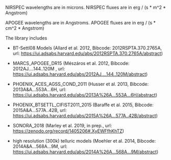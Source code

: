 NIRSPEC wavelengths are in microns.
NIRSPEC fluxes are in erg / (s * m^2 * Angstrom)

APOGEE wavelengths are in Angstroms.
APOGEE fluxes are in erg / (s * cm^2 * Angstrom)

The library includes 

* BT-Settl08 Models (Allard et al. 2012, Bibcode: 2012RSPTA.370.2765A, url: https://ui.adsabs.harvard.edu/abs/2012RSPTA.370.2765A/abstract)

* MARCS_APOGEE_DR15 (Mészáros et al. 2012, Bibcode: 2012AJ....144..120M , url: https://ui.adsabs.harvard.edu/abs/2012AJ....144..120M/abstract)

* PHOENIX_ACES_AGSS_COND_2011 (Husser et al. 2013, Bibcode: 2013A&A...553A...6H, url: https://ui.adsabs.harvard.edu/abs/2013A%26A...553A...6H/abstract)

* PHOENIX_BTSETTL_CIFIST2011_2015 (Baraffe et al. 2015, Bibcode: 2015A&A...577A..42B, url: https://ui.adsabs.harvard.edu/abs/2015A%26A...577A..42B/abstract)

* SONORA_2018 (Marley et al. 2019, in prep., url: https://zenodo.org/record/1405206#.XyEWFfhKhTZ)

* high resolution (300k) telluric models (Moehler et al. 2014, Bibcode: 2014A&A...568A...9M, url: https://ui.adsabs.harvard.edu/abs/2014A%26A...568A...9M/abstract)
